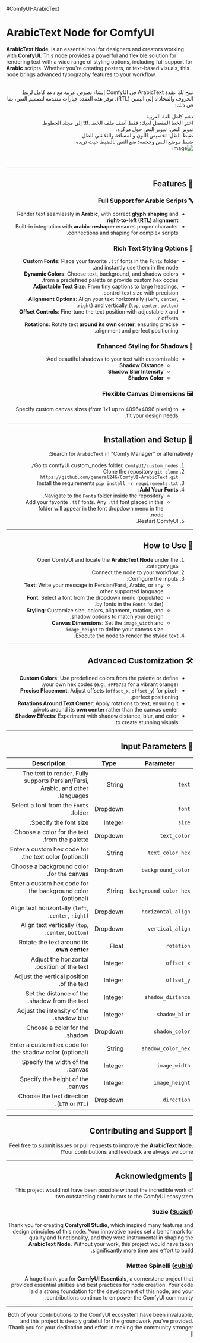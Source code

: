 #ComfyUI-ArabicText
# ArabicText Node for ComfyUI

**ArabicText Node**, is an essential tool for designers and creators working with **ComfyUI**. This node provides a powerful and flexible solution for rendering text with a wide range of styling options, including full support for **Arabic** scripts. Whether you're creating posters, or text-based visuals, this node brings advanced typography features to your workflow.
<br>
<br>
<div dir="rtl">
تتيح لك عقدة ArabicText في ComfyUI إنشاء نصوص عربية مع دعم كامل لربط الحروف والمحاذاة إلى اليمين (RTL). توفر هذه العقدة خيارات متقدمة لتصميم النص، بما في ذلك:

دعم كامل للغة العربية</br>
اختر الخط المفضل لديك: فقط أضف ملف الخط .ttf إلى مجلد الخطوط.<br>
تدوير النص: تدوير النص حول مركزه.<br>
ضبط الظل: تخصيص اللون والمسافة والتلاشي للظل.<br>
ضبط موضع النص وحجمه: ضع النص بالضبط حيث تريده.<br>
![image](https://github.com/user-attachments/assets/e36a0356-c246-4310-918c-3ed3f32756e4)


<br>

---

## 🌟 Features

### 🔤 **Full Support for Arabic Scripts**
- Render text seamlessly in **Arabic**, with correct **glyph shaping** and **right-to-left (RTL) alignment**. 
- Built-in integration with **arabic-reshaper** ensures proper character connections and shaping for complex scripts.

### 🎨 **Rich Text Styling Options**
- **Custom Fonts**: Place your favorite `.ttf` fonts in the `Fonts` folder and instantly use them in the node.
- **Dynamic Colors**: Choose text, background, and shadow colors from a predefined palette or provide custom hex codes.
- **Adjustable Text Size**: From tiny captions to large headings, control text size with precision.
- **Alignment Options**: Align your text horizontally (`left`, `center`, `right`) and vertically (`top`, `center`, `bottom`).
- **Offset Controls**: Fine-tune the text position with adjustable `X` and `Y` offsets.
- **Rotations**: Rotate text **around its own center**, ensuring precise alignment and perfect positioning.

### 🌌 **Enhanced Styling for Shadows**
- Add beautiful shadows to your text with customizable:
  - **Shadow Distance**
  - **Shadow Blur Intensity**
  - **Shadow Color**

### 🖼️ **Flexible Canvas Dimensions**
- Specify custom canvas sizes (from 1x1 up to 4096x4096 pixels) to fit your design needs.

---

## 📂 Installation and Setup

Search for `ArabicText` in "Comfy Manager" or alternatively:

1. Go to comfyUI custom_nodes folder, `ComfyUI/custom_nodes/`
2. Clone the repository `git clone https://github.com/general246/ComfyUI-ArabicText.git`
3. Install the requirements `pip install -r requirements.txt`
4. **Add Your Fonts**:
   - Navigate to the `Fonts` folder inside the repository.
   - Add your favorite `.ttf` fonts. Any `.ttf` font placed in this folder will appear in the font dropdown menu in the node.
5. Restart ComfyUI.

---

## 🚀 How to Use

1. Open ComfyUI and locate the **ArabicText Node** under the category `🎨KG`.
2. Connect the node to your workflow.
3. Configure the inputs:
   - **Text**: Write your message in Persian/Farsi, Arabic, or any other supported language.
   - **Font**: Select a font from the dropdown menu (populated by fonts in the `Fonts` folder).
   - **Styling**: Customize size, colors, alignment, rotation, and shadow options to match your design.
   - **Canvas Dimensions**: Set the `image_width` and `image_height` to define your canvas size.
4. Execute the node to render the styled text.

---

## 🛠️ Advanced Customization

- **Custom Colors**: Use predefined colors from the palette or define your own hex codes (e.g., `#FF5733` for a vibrant orange).
- **Precise Placement**: Adjust offsets (`offset_x`, `offset_y`) for pixel-perfect positioning.
- **Rotations Around Text Center**: Apply rotations to text, ensuring it pivots around its **own center** rather than the canvas center.
- **Shadow Effects**: Experiment with shadow distance, blur, and color to create stunning visuals.

---

## 📜 Input Parameters

| Parameter               | Type      | Description                                                                                     |
|-------------------------|-----------|-------------------------------------------------------------------------------------------------|
| `text`                 | String    | The text to render. Fully supports Persian/Farsi, Arabic, and other languages.                  |
| `font`                 | Dropdown  | Select a font from the `Fonts` folder.                                                         |
| `size`                 | Integer   | Specify the font size.                                                                          |
| `text_color`           | Dropdown  | Choose a color for the text from the palette.                                                   |
| `text_color_hex`       | String    | Enter a custom hex code for the text color (optional).                                          |
| `background_color`     | Dropdown  | Choose a background color for the canvas.                                                      |
| `background_color_hex` | String    | Enter a custom hex code for the background color (optional).                                    |
| `horizontal_align`     | Dropdown  | Align text horizontally (`left`, `center`, `right`).                                            |
| `vertical_align`       | Dropdown  | Align text vertically (`top`, `center`, `bottom`).                                              |
| `rotation`             | Float     | Rotate the text around its **own center**.                                                     |
| `offset_x`             | Integer   | Adjust the horizontal position of the text.                                                    |
| `offset_y`             | Integer   | Adjust the vertical position of the text.                                                      |
| `shadow_distance`      | Integer   | Set the distance of the shadow from the text.                                                   |
| `shadow_blur`          | Integer   | Adjust the intensity of the shadow blur.                                                        |
| `shadow_color`         | Dropdown  | Choose a color for the shadow.                                                                  |
| `shadow_color_hex`     | String    | Enter a custom hex code for the shadow color (optional).                                        |
| `image_width`          | Integer   | Specify the width of the canvas.                                                                |
| `image_height`         | Integer   | Specify the height of the canvas.                                                               |
| `direction`            | Dropdown  | Choose the text direction (`LTR` or `RTL`).                                                     |

---

## 📂 Contributing and Support

Feel free to submit issues or pull requests to improve the **ArabicText Node**. Your contributions and feedback are always welcome!

---

## 🙏 Acknowledgments

This project would not have been possible without the incredible work of two outstanding contributors to the ComfyUI ecosystem:

### **Suzie** ([Suzie1](https://github.com/Suzie1))  
Thank you for creating **Comfyroll Studio**, which inspired many features and design principles of this node. Your innovative nodes set a benchmark for quality and functionality, and they were instrumental in shaping the **ArabicText Node**. Without your work, this project would have taken significantly more time and effort to build.

### **Matteo Spinelli** ([cubiq](https://github.com/cubiq))  
A huge thank you for **ComfyUI Essentials**, a cornerstone project that provided essential utilities and best practices for node creation. Your code laid a strong foundation for the development of this node, and your contributions continue to empower the ComfyUI community.

---

Both of your contributions to the ComfyUI ecosystem have been invaluable, and this project is deeply grateful for the groundwork you’ve provided. Thank you for your dedication and effort in making the community stronger! 🌟


